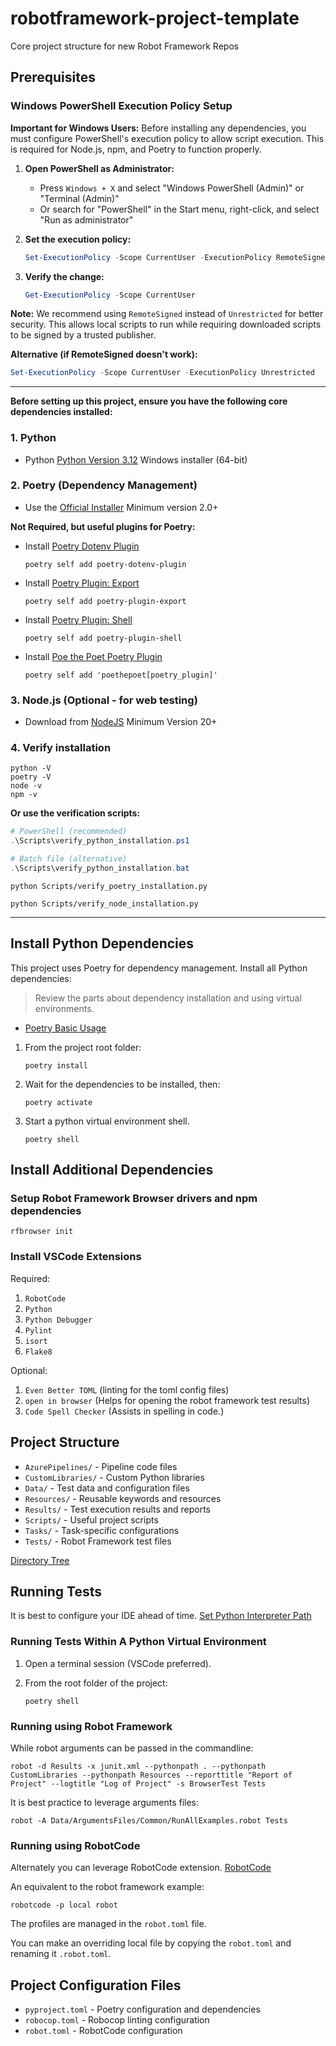 # robotframework-project-template

Core project structure for new Robot Framework Repos

## Prerequisites

### Windows PowerShell Execution Policy Setup

**Important for Windows Users:** Before installing any dependencies, you must configure PowerShell's execution policy to allow script execution. This is required for Node.js, npm, and Poetry to function properly.

1. **Open PowerShell as Administrator:**
   - Press `Windows + X` and select "Windows PowerShell (Admin)" or "Terminal (Admin)"
   - Or search for "PowerShell" in the Start menu, right-click, and select "Run as administrator"

2. **Set the execution policy:**

   ```powershell
   Set-ExecutionPolicy -Scope CurrentUser -ExecutionPolicy RemoteSigned
   ```

3. **Verify the change:**

   ```powershell
   Get-ExecutionPolicy -Scope CurrentUser
   ```

**Note:** We recommend using `RemoteSigned` instead of `Unrestricted` for better security. This allows local scripts to run while requiring downloaded scripts to be signed by a trusted publisher.

**Alternative (if RemoteSigned doesn't work):**

```powershell
Set-ExecutionPolicy -Scope CurrentUser -ExecutionPolicy Unrestricted
```

---

**Before setting up this project, ensure you have the following core dependencies installed:**

### 1. Python

- Python [Python Version 3.12](https://www.python.org/ftp/python/3.12.10/python-3.12.10-amd64.exe)
  Windows installer (64-bit)

### 2. Poetry (Dependency Management)

- Use the [Official Installer](https://python-poetry.org/docs/#installing-with-the-official-installer)
  Minimum version 2.0+

**Not Required, but useful plugins for Poetry:**

- Install [Poetry Dotenv Plugin](https://github.com/mpeteuil/poetry-dotenv-plugin)

  ```shell
  poetry self add poetry-dotenv-plugin
  ```

- Install [Poetry Plugin: Export](https://github.com/python-poetry/poetry-plugin-export)

  ```shell
  poetry self add poetry-plugin-export
  ```

- Install [Poetry Plugin: Shell](https://github.com/python-poetry/poetry-plugin-shell)

  ```shell
  poetry self add poetry-plugin-shell
  ```

- Install [Poe the Poet Poetry Plugin](https://poethepoet.natn.io/poetry_plugin.html)

  ```shell
  poetry self add 'poethepoet[poetry_plugin]'
  ```

### 3. Node.js (Optional - for web testing)

- Download from [NodeJS](https://nodejs.org/en/download)
  Minimum Version 20+

### 4. Verify installation

```shell
python -V
poetry -V
node -v
npm -v
```

**Or use the verification scripts:**

```powershell
# PowerShell (recommended)
.\Scripts\verify_python_installation.ps1

# Batch file (alternative)
.\Scripts\verify_python_installation.bat
```

```shell
python Scripts/verify_poetry_installation.py
```

```shell
python Scripts/verify_node_installation.py
```

---

## Install Python Dependencies

This project uses Poetry for dependency management. Install all Python dependencies:

> Review the parts about dependency installation and using virtual environments.

- [Poetry Basic Usage](https://python-poetry.org/docs/basic-usage/)

1. From the project root folder:

    ```shell
    poetry install
    ```

2. Wait for the dependencies to be installed, then:

    ```shell
    poetry activate
    ```

3. Start a python virtual environment shell.

    ```shell
    poetry shell
    ```

## Install Additional Dependencies

### Setup Robot Framework Browser drivers and npm dependencies

```shell
rfbrowser init
```

### Install VSCode Extensions

Required:

1. `RobotCode`
2. `Python`
3. `Python Debugger`
4. `Pylint`
5. `isort`
6. `Flake8`

Optional:

1. `Even Better TOML` (linting for the toml config files)
2. `open in browser` (Helps for opening the robot framework test results)
3. `Code Spell Checker` (Assists in spelling in code.)

## Project Structure

- `AzurePipelines/` - Pipeline code files
- `CustomLibraries/` - Custom Python libraries
- `Data/` - Test data and configuration files
- `Resources/` - Reusable keywords and resources
- `Results/` - Test execution results and reports
- `Scripts/` - Useful project scripts
- `Tasks/` - Task-specific configurations
- `Tests/` - Robot Framework test files

[Directory Tree](directorytree.md)

## Running Tests

It is best to configure your IDE ahead of time.
[Set Python Interpreter Path](https://code.visualstudio.com/docs/python/environments#_using-the-create-environment-command)

### Running Tests Within A Python Virtual Environment

1. Open a terminal session (VSCode preferred).
2. From the root folder of the project:

    ```shell
    poetry shell
    ```

### Running using Robot Framework

While robot arguments can be passed in the commandline:

```shell
robot -d Results -x junit.xml --pythonpath . --pythonpath CustomLibraries --pythonpath Resources --reporttitle "Report of Project" --logtitle "Log of Project" -s BrowserTest Tests
```

It is best practice to leverage arguments files:

```shell
robot -A Data/ArgumentsFiles/Common/RunAllExamples.robot Tests
```

### Running using RobotCode

Alternately you can leverage RobotCode extension.
[RobotCode](https://robotcode.io/01_about/#running-and-debugging)

An equivalent to the robot framework example:

```shell
robotcode -p local robot
```

The profiles are managed in the `robot.toml` file.

You can make an overriding local file by copying the `robot.toml` and renaming it `.robot.toml`.

## Project Configuration Files

- `pyproject.toml` - Poetry configuration and dependencies
- `robocop.toml` - Robocop linting configuration
- `robot.toml` - RobotCode configuration
